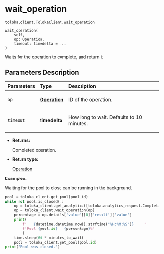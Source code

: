 # wait_operation
`toloka.client.TolokaClient.wait_operation`

```
wait_operation(
    self,
    op: Operation,
    timeout: timedelta = ...
)
```

Waits for the operation to complete, and return it

## Parameters Description

| Parameters | Type | Description |
| :----------| :----| :-----------|
`op`|**[Operation](toloka.client.operations.Operation.md)**|<p>ID of the operation.</p>
`timeout`|**timedelta**|<p>How long to wait. Defaults to 10 minutes.</p>

* **Returns:**

  Completed operation.

* **Return type:**

  [Operation](toloka.client.operations.Operation.md)

**Examples:**

Waiting for the pool to close can be running in the background.

```python
pool = toloka_client.get_pool(pool_id)
while not pool.is_closed():
    op = toloka_client.get_analytics([toloka.analytics_request.CompletionPercentagePoolAnalytics(subject_id=pool.id)])
    op = toloka_client.wait_operation(op)
    percentage = op.details['value'][0]['result']['value']
    print(
        f'   {datetime.datetime.now().strftime("%H:%M:%S")}     '
        f'Pool {pool.id} - {percentage}%'
        )
    time.sleep(60 * minutes_to_wait)
    pool = toloka_client.get_pool(pool.id)
print('Pool was closed.')
```
